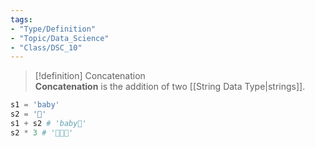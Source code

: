 ```yaml
---
tags:
- "Type/Definition"
- "Topic/Data_Science"
- "Class/DSC_10"
---
```

> [!definition] Concatenation  
> **Concatenation** is the addition of two [[String Data Type|strings]].  

```python  
s1 = 'baby'  
s2 = '🐼'  
s1 + s2 # 'baby🐼'  
s2 * 3 # '🐼🐼🐼'  
```  

